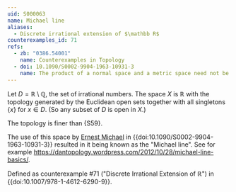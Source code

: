 ```yaml
---
uid: S000063
name: Michael line
aliases:
  - Discrete irrational extension of $\mathbb R$
counterexamples_id: 71
refs:
  - zb: "0386.54001" 
    name: Counterexamples in Topology
  - doi: 10.1090/S0002-9904-1963-10931-3
    name: The product of a normal space and a metric space need not be normal (E. Michael)
---
```


Let $D=\mathbb R\setminus\mathbb Q$, the set of irrational numbers.
The space $X$ is $\mathbb R$ with the topology generated by the Euclidean open sets
together with all singletons $\{x\}$ for $x\in D$.
(So any subset of $D$ is open in $X$.)

The topology is finer than {S59}.

The use of this space by [Ernest Michael](https://en.wikipedia.org/wiki/Ernest_Michael) in {{doi:10.1090/S0002-9904-1963-10931-3}} resulted in it being known as the "Michael line".
See for example <https://dantopology.wordpress.com/2012/10/28/michael-line-basics/>.

Defined as counterexample #71 ("Discrete Irrational Extension of $\mathbb{R}$")
in {{doi:10.1007/978-1-4612-6290-9}}.
